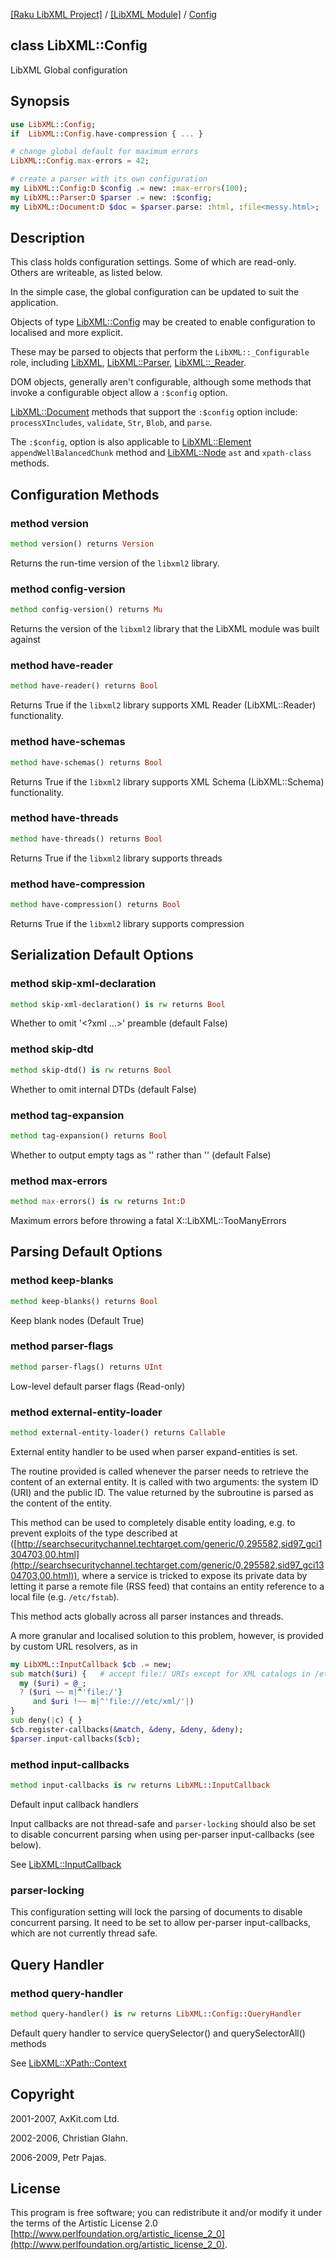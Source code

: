 [[Raku LibXML Project]](https://libxml-raku.github.io)
 / [[LibXML Module]](https://libxml-raku.github.io/LibXML-raku)
 / [Config](https://libxml-raku.github.io/LibXML-raku/Config)

class LibXML::Config
--------------------

LibXML Global configuration

Synopsis
--------

```raku
use LibXML::Config;
if  LibXML::Config.have-compression { ... }

# change global default for maximum errors
LibXML::Config.max-errors = 42;

# create a parser with its own configuration
my LibXML::Config:D $config .= new: :max-errors(100);
my LibXML::Parser:D $parser .= new: :$config;
my LibXML::Document:D $doc = $parser.parse: :html, :file<messy.html>;
```

Description
-----------

This class holds configuration settings. Some of which are read-only. Others are writeable, as listed below.

In the simple case, the global configuration can be updated to suit the application.

Objects of type [LibXML::Config](https://libxml-raku.github.io/LibXML-raku/Config) may be created to enable configuration to localised and more explicit.

These may be parsed to objects that perform the `LibXML::_Configurable` role, including [LibXML](https://libxml-raku.github.io/LibXML-raku), [LibXML::Parser](https://libxml-raku.github.io/LibXML-raku/Parser), [LibXML::_Reader](https://libxml-raku.github.io/LibXML-raku/_Reader).

DOM objects, generally aren't configurable, although some methods that invoke a configurable object allow a `:$config` option.

[LibXML::Document](https://libxml-raku.github.io/LibXML-raku/Document) methods that support the `:$config` option include: `processXIncludes`, `validate`, `Str`, `Blob`, and `parse`.

The `:$config`, option is also applicable to [LibXML::Element](https://libxml-raku.github.io/LibXML-raku/Element) `appendWellBalancedChunk` method and [LibXML::Node](https://libxml-raku.github.io/LibXML-raku/Node) `ast` and `xpath-class` methods.

Configuration Methods
---------------------

### method version

```raku
method version() returns Version
```

Returns the run-time version of the `libxml2` library.

### method config-version

```raku
method config-version() returns Mu
```

Returns the version of the `libxml2` library that the LibXML module was built against

### method have-reader

```raku
method have-reader() returns Bool
```

Returns True if the `libxml2` library supports XML Reader (LibXML::Reader) functionality.

### method have-schemas

```raku
method have-schemas() returns Bool
```

Returns True if the `libxml2` library supports XML Schema (LibXML::Schema) functionality.

### method have-threads

```raku
method have-threads() returns Bool
```

Returns True if the `libxml2` library supports threads

### method have-compression

```raku
method have-compression() returns Bool
```

Returns True if the `libxml2` library supports compression

Serialization Default Options
-----------------------------

### method skip-xml-declaration

```raku
method skip-xml-declaration() is rw returns Bool
```

Whether to omit '<?xml ...>' preamble (default False)

### method skip-dtd

```raku
method skip-dtd() is rw returns Bool
```

Whether to omit internal DTDs (default False)

### method tag-expansion

```raku
method tag-expansion() returns Bool
```

Whether to output empty tags as '<a></a>' rather than '<a/>' (default False)

### method max-errors

```raku
method max-errors() is rw returns Int:D
```

Maximum errors before throwing a fatal X::LibXML::TooManyErrors

Parsing Default Options
-----------------------

### method keep-blanks

```raku
method keep-blanks() returns Bool
```

Keep blank nodes (Default True)

### method parser-flags

```raku
method parser-flags() returns UInt
```

Low-level default parser flags (Read-only)

### method external-entity-loader

```raku
method external-entity-loader() returns Callable
```

External entity handler to be used when parser expand-entities is set.

The routine provided is called whenever the parser needs to retrieve the content of an external entity. It is called with two arguments: the system ID (URI) and the public ID. The value returned by the subroutine is parsed as the content of the entity. 

This method can be used to completely disable entity loading, e.g. to prevent exploits of the type described at ([http://searchsecuritychannel.techtarget.com/generic/0,295582,sid97_gci1304703,00.html](http://searchsecuritychannel.techtarget.com/generic/0,295582,sid97_gci1304703,00.html)), where a service is tricked to expose its private data by letting it parse a remote file (RSS feed) that contains an entity reference to a local file (e.g. `/etc/fstab`).

This method acts globally across all parser instances and threads.

A more granular and localised solution to this problem, however, is provided by custom URL resolvers, as in

```raku
my LibXML::InputCallback $cb .= new;
sub match($uri) {   # accept file:/ URIs except for XML catalogs in /etc/xml/
  my ($uri) = @_;
  ? ($uri ~~ m|^'file:/'}
     and $uri !~~ m|^'file:///etc/xml/'|)
}
sub deny(|c) { }
$cb.register-callbacks(&match, &deny, &deny, &deny);
$parser.input-callbacks($cb);
```

### method input-callbacks

```raku
method input-callbacks is rw returns LibXML::InputCallback
```

Default input callback handlers

Input callbacks are not thread-safe and `parser-locking` should also be set to disable concurrent parsing when using per-parser input-callbacks (see below).

See [LibXML::InputCallback](https://libxml-raku.github.io/LibXML-raku/InputCallback)

### parser-locking

This configuration setting will lock the parsing of documents to disable concurrent parsing. It need to be set to allow per-parser input-callbacks, which are not currently thread safe.

Query Handler
-------------

### method query-handler

```raku
method query-handler() is rw returns LibXML::Config::QueryHandler
```

Default query handler to service querySelector() and querySelectorAll() methods

See [LibXML::XPath::Context](https://libxml-raku.github.io/LibXML-raku/XPath/Context)

Copyright
---------

2001-2007, AxKit.com Ltd.

2002-2006, Christian Glahn.

2006-2009, Petr Pajas.

License
-------

This program is free software; you can redistribute it and/or modify it under the terms of the Artistic License 2.0 [http://www.perlfoundation.org/artistic_license_2_0](http://www.perlfoundation.org/artistic_license_2_0).

